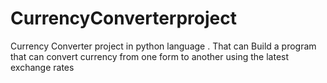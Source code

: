 # CurrencyConverterproject
Currency Converter project in python language . That can Build a program that can convert currency from one form to another using the latest exchange rates

